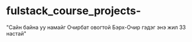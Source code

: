 # fulstack_course_projects-
"Сайн байна уу намайг Очирбат овогтой Бэрх-Очир гэдэг энэ жил 33 настай"
